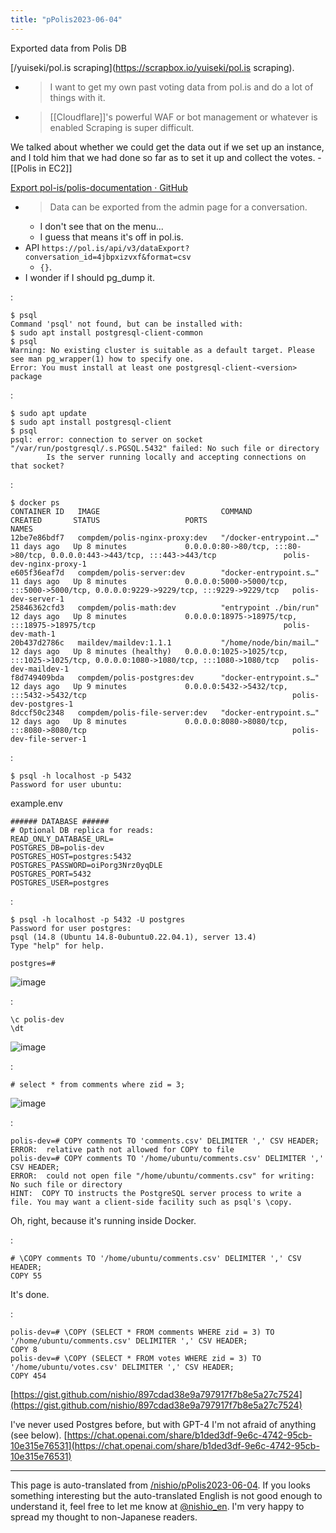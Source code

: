 ```yaml
---
title: "pPolis2023-06-04"
---
```


Exported data from Polis DB

[/yuiseki/pol.is scraping](https://scrapbox.io/yuiseki/pol.is scraping).
- > I want to get my own past voting data from pol.is and do a lot of things with it.
- > [[Cloudflare]]'s powerful WAF or bot management or whatever is enabled Scraping is super difficult.

We talked about whether we could get the data out if we set up an instance, and I told him that we had done so far as to set it up and collect the votes.
    - [[Polis in EC2]]

[Export  pol-is/polis-documentation · GitHub](https://github.com/pol-is/polis-documentation/blob/master/data/Export.md)
- > Data can be exported from the admin page for a conversation.
    - I don't see that on the menu...
    - I guess that means it's off in pol.is.
- API `https://pol.is/api/v3/dataExport?conversation_id=4jbpxizvxf&format=csv`
    - `{}`.
- I wonder if I should pg_dump it.

:

```
$ psql
Command 'psql' not found, but can be installed with:
$ sudo apt install postgresql-client-common
$ psql
Warning: No existing cluster is suitable as a default target. Please see man pg_wrapper(1) how to specify one.
Error: You must install at least one postgresql-client-<version> package
```


:

```
$ sudo apt update
$ sudo apt install postgresql-client
$ psql
psql: error: connection to server on socket "/var/run/postgresql/.s.PGSQL.5432" failed: No such file or directory
        Is the server running locally and accepting connections on that socket?
```


:

```
$ docker ps
CONTAINER ID   IMAGE                           COMMAND                  CREATED       STATUS                   PORTS                                                                                  NAMES
12be7e86bdf7   compdem/polis-nginx-proxy:dev   "/docker-entrypoint.…"   11 days ago   Up 8 minutes             0.0.0.0:80->80/tcp, :::80->80/tcp, 0.0.0.0:443->443/tcp, :::443->443/tcp               polis-dev-nginx-proxy-1
e605f36eaf7d   compdem/polis-server:dev        "docker-entrypoint.s…"   11 days ago   Up 8 minutes             0.0.0.0:5000->5000/tcp, :::5000->5000/tcp, 0.0.0.0:9229->9229/tcp, :::9229->9229/tcp   polis-dev-server-1
25846362cfd3   compdem/polis-math:dev          "entrypoint ./bin/run"   12 days ago   Up 8 minutes             0.0.0.0:18975->18975/tcp, :::18975->18975/tcp                                          polis-dev-math-1
20b437d2786c   maildev/maildev:1.1.1           "/home/node/bin/mail…"   12 days ago   Up 8 minutes (healthy)   0.0.0.0:1025->1025/tcp, :::1025->1025/tcp, 0.0.0.0:1080->1080/tcp, :::1080->1080/tcp   polis-dev-maildev-1
f8d749409bda   compdem/polis-postgres:dev      "docker-entrypoint.s…"   12 days ago   Up 9 minutes             0.0.0.0:5432->5432/tcp, :::5432->5432/tcp                                              polis-dev-postgres-1
8dccf50c2348   compdem/polis-file-server:dev   "docker-entrypoint.s…"   12 days ago   Up 8 minutes             0.0.0.0:8080->8080/tcp, :::8080->8080/tcp                                              polis-dev-file-server-1
```



:

```
$ psql -h localhost -p 5432
Password for user ubuntu:
```


example.env

```
###### DATABASE ######
# Optional DB replica for reads:
READ_ONLY_DATABASE_URL=
POSTGRES_DB=polis-dev
POSTGRES_HOST=postgres:5432
POSTGRES_PASSWORD=oiPorg3Nrz0yqDLE
POSTGRES_PORT=5432
POSTGRES_USER=postgres
```


:

```
$ psql -h localhost -p 5432 -U postgres
Password for user postgres: 
psql (14.8 (Ubuntu 14.8-0ubuntu0.22.04.1), server 13.4)
Type "help" for help.

postgres=# 
```


![image](https://gyazo.com/44d6190cf0820fc1f7739ee89aa32e24/thumb/1000)

:

```
\c polis-dev
\dt
```

![image](https://gyazo.com/5e53dd1760fb0812b08bcbc29ef95f33/thumb/1000)

:

```
# select * from comments where zid = 3;
```

![image](https://gyazo.com/eba7fc112842308ec172d49585623f13/thumb/1000)

:

```
polis-dev=# COPY comments TO 'comments.csv' DELIMITER ',' CSV HEADER;
ERROR:  relative path not allowed for COPY to file
polis-dev=# COPY comments TO '/home/ubuntu/comments.csv' DELIMITER ',' CSV HEADER;
ERROR:  could not open file "/home/ubuntu/comments.csv" for writing: No such file or directory
HINT:  COPY TO instructs the PostgreSQL server process to write a file. You may want a client-side facility such as psql's \copy.
```

Oh, right, because it's running inside Docker.

:

```
# \COPY comments TO '/home/ubuntu/comments.csv' DELIMITER ',' CSV HEADER;
COPY 55
```


It's done.

:

```
polis-dev=# \COPY (SELECT * FROM comments WHERE zid = 3) TO '/home/ubuntu/comments.csv' DELIMITER ',' CSV HEADER;
COPY 8
polis-dev=# \COPY (SELECT * FROM votes WHERE zid = 3) TO '/home/ubuntu/votes.csv' DELIMITER ',' CSV HEADER;
COPY 454
```


[https://gist.github.com/nishio/897cdad38e9a797917f7b8e5a27c7524](https://gist.github.com/nishio/897cdad38e9a797917f7b8e5a27c7524)

I've never used Postgres before, but with GPT-4 I'm not afraid of anything (see below).
[https://chat.openai.com/share/b1ded3df-9e6c-4742-95cb-10e315e76531](https://chat.openai.com/share/b1ded3df-9e6c-4742-95cb-10e315e76531)

---
This page is auto-translated from [/nishio/pPolis2023-06-04](https://scrapbox.io/nishio/pPolis2023-06-04). If you looks something interesting but the auto-translated English is not good enough to understand it, feel free to let me know at [@nishio_en](https://twitter.com/nishio_en). I'm very happy to spread my thought to non-Japanese readers.